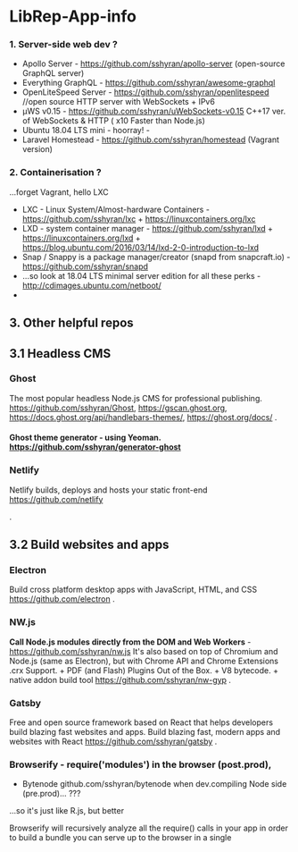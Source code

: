 # LibRep-App-info

### 1. Server-side web dev ? 

* Apollo Server - https://github.com/sshyran/apollo-server (open-source GraphQL server) 
* Everything GraphQL -  https://github.com/sshyran/awesome-graphql
* OpenLiteSpeed Server - https://github.com/sshyran/openlitespeed   //open source HTTP server with WebSockets + IPv6
* µWS v0.15 - https://github.com/sshyran/uWebSockets-v0.15  C++17 ver. of WebSockets & HTTP ( x10 Faster than Node.js)
* Ubuntu 18.04 LTS mini - hoorray! - 
* Laravel Homestead - https://github.com/sshyran/homestead (Vagrant version) 


### 2. Containerisation ?  
...forget Vagrant, hello LXC

* LXC - Linux System/Almost-hardware Containers - https://github.com/sshyran/lxc + https://linuxcontainers.org/lxc
* LXD - system container manager - https://github.com/sshyran/lxd + https://linuxcontainers.org/lxd + https://blog.ubuntu.com/2016/03/14/lxd-2-0-introduction-to-lxd
* Snap / Snappy is a package manager/creator (snapd from snapcraft.io) - https://github.com/sshyran/snapd
* ...so look at 18.04 LTS minimal server edition for all these perks - http://cdimages.ubuntu.com/netboot/
*



## 3. Other helpful repos  

## 3.1 Headless CMS

### Ghost
The most popular headless Node.js CMS for professional publishing. https://github.com/sshyran/Ghost, https://gscan.ghost.org, https://docs.ghost.org/api/handlebars-themes/, https://ghost.org/docs/ .

#### Ghost theme generator - using Yeoman. https://github.com/sshyran/generator-ghost

### Netlify
Netlify builds, deploys and hosts your static front-end
https://github.com/netlify

.

## 3.2 Build websites and apps

### Electron 
Build cross platform desktop apps with JavaScript, HTML, and CSS https://github.com/electron .

### NW.js
**Call Node.js modules directly from the DOM and Web Workers** - https://github.com/sshyran/nw.js
It's also based on top of Chromium and Node.js (same as Electron), but with Chrome API and Chrome Extensions .crx Support. + PDF (and Flash) Plugins Out of the Box. + V8 bytecode. + native addon build tool https://github.com/sshyran/nw-gyp .

### Gatsby 
Free and open source framework based on React that helps developers build blazing fast websites and apps. Build blazing fast, modern apps and websites with React https://github.com/sshyran/gatsby .

### Browserify - require('modules') in the browser (post.prod), 
+ Bytenode github.com/sshyran/bytenode when dev.compiling Node side (pre.prod)... ???

...so it's just like R.js, but better

Browserify will recursively analyze all the require() calls in your app in order to build a bundle you can serve up to the browser in a single <script> tag. So you can use a node-style require() to organize/shrinkwrap your browser code, and even load modules installed by 'npm install' https://github.com/sshyran/browserify .


### Lerna - Managing JavaScript projects with multiple packages. 
Lerna is a tool that optimizes the workflow around managing multi-package repositories with git and npm.

Splitting up large codebases into separate independently versioned packages is extremely useful for code sharing. However, making changes across many repositories is messy and difficult to track, and testing across repositories gets complicated really fast https://github.com/sshyran/lerna .


## IDE

### CodeSandbox
Online IDE, Application & code editor, tailored for web application development https://github.com/sshyran/codesandbox-client .

### StackBlitz - Online IDE
Your local env, now in the browser https://github.com/sshyran/stackblitz-core .









=============================================================================

Emm ...uh, Accounting under Linux ? Are you sure ?!...


Openbravo... vs redmine

Fork of OpenBravo POS v2.30.2 - https://github.com/sshyran/OpenBravoPOS_2.30.2

1Cv77 on win + local net multilogin via...


p.s. - look here, this man rocks https://github.com/chentsulin



https://github.com/sshyran/storybook

https://github.com/sshyran/parsedown-party

https://wordpress.org/plugins/better-search-replace/

https://wordpress.org/plugins/wp-migrate-db/

https://wppusher.com/features



